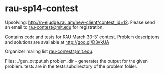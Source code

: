 rau-sp14-contest
================

Upsolving: http://n-ejudge.rau.am/new-client?contest_id=12. 
Please send an email to rau-contest@mit.edu for registration. 

Contains code and tests for RAU March 30-31 contest.
Problem descriptons and solutions are available at http://goo.gl/D3VkUA 

Organizer mailing list rau-contest@mit.edu.

Files:
./gen\_output.sh problem\_dir - generates the output for the given problem.
tests are in the tests subdirectory of the problem folder.